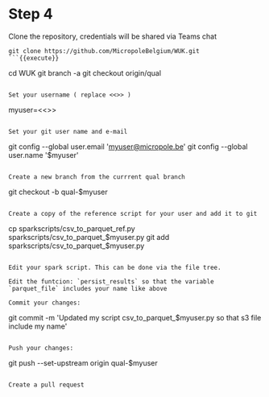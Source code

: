 # Step 4

Clone the repository, credentials will be shared via Teams chat  
```
git clone https://github.com/MicropoleBelgium/WUK.git
```{{execute}}

```
cd WUK
git branch -a
git checkout origin/qual
```{{execute}}

Set your username ( replace <<>> )  
```
myuser=<<>>
```

Set your git user name and e-mail 
```
git config --global user.email 'myuser@micropole.be'
git config --global user.name '$myuser'
```

Create a new branch from the currrent qual branch   
```
git checkout -b qual-$myuser
```{{execute}}

Create a copy of the reference script for your user and add it to git  
```
cp sparkscripts/csv_to_parquet_ref.py sparkscripts/csv_to_parquet_$myuser.py
git add sparkscripts/csv_to_parquet_$myuser.py
```{{execute}}

Edit your spark script. This can be done via the file tree.  

Edit the funtcion: `persist_results` so that the variable `parquet_file` includes your name like above  

Commit your changes:
```
git commit -m 'Updated my script csv_to_parquet_$myuser.py so that s3 file include my name'
```{{execute}}

Push your changes:
```
git push --set-upstream origin qual-$myuser
```{{execute}}

Create a pull request  
